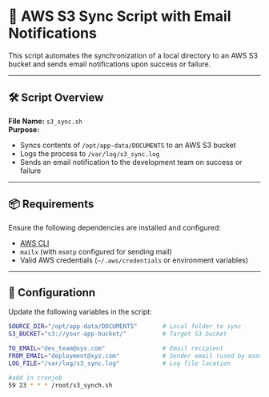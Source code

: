 # 📂 AWS S3 Sync Script with Email Notifications

This script automates the synchronization of a local directory to an AWS S3 bucket and sends email notifications upon success or failure.

---

## 🛠️ Script Overview

**File Name:** `s3_sync.sh`  
**Purpose:**  
- Syncs contents of `/opt/app-data/DOCUMENTS` to an AWS S3 bucket  
- Logs the process to `/var/log/s3_sync.log`  
- Sends an email notification to the development team on success or failure  

---

## 📦 Requirements

Ensure the following dependencies are installed and configured:

- [AWS CLI](https://docs.aws.amazon.com/cli/latest/userguide/cli-configure-quickstart.html)
- `mailx` (with `msmtp` configured for sending mail)
- Valid AWS credentials (`~/.aws/credentials` or environment variables)

---

## 🔧 Configurationn

Update the following variables in the script:

```bash
SOURCE_DIR="/opt/app-data/DOCUMENTS"       # Local folder to sync
S3_BUCKET="s3://your-app-bucket/"          # Target S3 bucket

TO_EMAIL="dev_team@xyx.com"                # Email recipient
FROM_EMAIL="deployment@xyz.com"            # Sender email (used by msmtp)
LOG_FILE="/var/log/s3_sync.log"            # Log file location

#add in cronjob
59 23 * * * /root/s3_synch.sh

